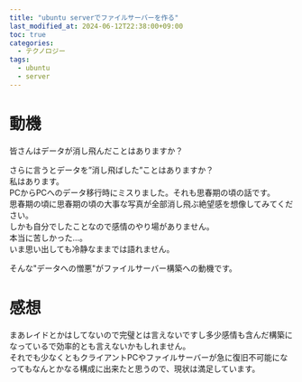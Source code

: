 ```yaml
---
title: "ubuntu serverでファイルサーバーを作る"
last_modified_at: 2024-06-12T22:38:00+09:00
toc: true
categories:
  - テクノロジー
tags:
  - ubuntu
  - server
---
```


# 動機
皆さんはデータが消し飛んだことはありますか？

さらに言うとデータを”消し飛ばした”ことはありますか？  
私はあります。  
PCからPCへのデータ移行時にミスりました。それも思春期の頃の話です。  
思春期の頃に思春期の頃の大事な写真が全部消し飛ぶ絶望感を想像してみてください。  
しかも自分でしたことなので感情のやり場がありません。  
本当に苦しかった…。  
いま思い出しても冷静なままでは語れません。  

そんな"データへの憎悪"がファイルサーバー構築への動機です。


# 感想
まあレイドとかはしてないので完璧とは言えないですし多少感情も含んだ構築になっているで効率的とも言えないかもしれません。  
それでも少なくともクライアントPCやファイルサーバーが急に復旧不可能になってもなんとかなる構成に出来たと思うので、現状は満足しています。